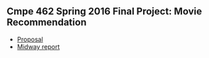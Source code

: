 ## Cmpe 462 Spring 2016 Final Project: Movie Recommendation
 * [Proposal](https://github.com/oeken/cathar/blob/master/proposal/proposal.pdf)
 * [Midway report](https://github.com/oeken/cathar/blob/master/mid-report/mid-report.pdf)